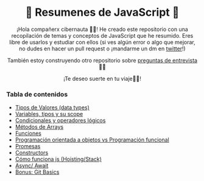 <div align="center">
  <h1>🍎 Resumenes de JavaScript 🍎</h1>
  
   <p>¡Hola compañerx cibernauta 👩‍🚀! He creado este repositorio con una recopilación de temas y conceptos de JavaScript que he resumido. Eres libre de usarlos y estudiar con ellos (si ves algún error o algo que mejorar, no dudes en hacer un pull request o ¡mandarme un dm en  <a class="header-badge" target="_blank" href="https://twitter.com/gerig_thamara">
   twitter</a>!)</p>

   <p>También estoy construyendo otro 
   repositorio sobre <a class="header-badge" target="_blank" href="https://github.com/thamaragerigr/Preguntas-de-Entrevista">
   preguntas de entrevista</a> 🤸‍♀️</p>

   ¡Te deseo suerte en tu viaje🧑‍🚀!

  <h3 align="left">Tabla de contenidos</h3>

 <ul align="left">
   <li><a href="./Tipos de Valores (data types).md"> Tipos de Valores (data types)</a></li>
   <li><a href="./Variables, tipos y su scope.md">Variables, tipos y su scope</a></li>
    <li><a href="./Condicionales y operadores lógicos.md">Condicionales y operadores lógicos</a></li>
    <li><a href="./Métodos de Arrays.md">Métodos de Arrays</a></li>
    <li><a href="./Funciones.md">Funciones</a></li>
    <li><a href="./OOPvsFP.md">Programación orientada a objetos vs Programación funcional</a></li>
    <li><a href="./Promesas.md">Promesas</a></li>
    <li><a href="./Constructors.md">Constructors</a></li>
    <li><a href="./Cómo funciona js.md">Cómo funciona js (Hoisting/Stack)</a></li>
    <li><a href="./AsyncAwait.md">Async/ Await</a></li>
    <li><a href="./Bonus: Git basics.md">Bonus: Git Basics</a></li>
 </ul>
  </div>
